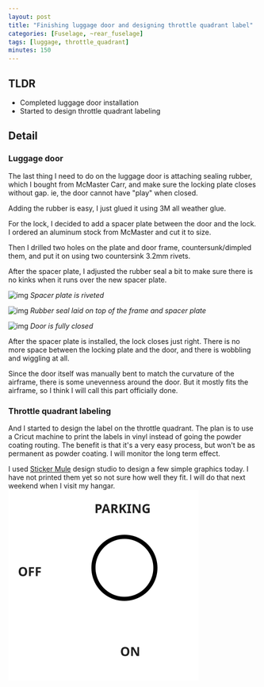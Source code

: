 ```yaml
---
layout: post
title: "Finishing luggage door and designing throttle quadrant label"
categories: [Fuselage, ~rear_fuselage]
tags: [luggage, throttle_quadrant]
minutes: 150
---
```


## TLDR

- Completed luggage door installation
- Started to design throttle quadrant labeling

## Detail

### Luggage door

The last thing I need to do on the luggage door is attaching sealing rubber, which I bought from McMaster Carr, and make sure the locking plate closes without gap. ie, the door cannot have "play" when closed.

Adding the rubber is easy, I just glued it using 3M all weather glue.

For the lock, I decided to add a spacer plate between the door and the lock. I ordered an aluminum stock from McMaster and cut it to size.

Then I drilled two holes on the plate and door frame, countersunk/dimpled them, and put it on using two countersink 3.2mm rivets.

After the spacer plate, I adjusted the rubber seal a bit to make sure there is no kinks when it runs over the new spacer plate.

![img](https://lh3.googleusercontent.com/pw/AP1GczNMTGFwz_EY9yTkybSsN6st0Sc7iGgJD1r2PqgGsRUc5EGO6RkWDNC8kHxKhrdX1LPahnwWf5lDkRdmq7KUA-TlFSe9ykzNoTL0T9RbcEJ0xblc4_LyyI8WQQ0tK3kJfZ6__k2ewyyk1Xb9deeCDci78g=w3836-h2888-s-no-gm?authuser=0)
_Spacer plate is riveted_

![img](https://lh3.googleusercontent.com/pw/AP1GczNCCWFSguErEFt6MhCTLFzXdES3J547Nwi9HMsPkNDH40-2N6QJl5q00-9s9NvHuNsItuWk4Ab6EVGIk054OHa6y23r0N-rjEy11FGXVLCXekfpxnr62XOxVAXiRoRfxfZG2aIcaA6sMuCB46Ma7UoUnA=w2174-h2888-s-no-gm?authuser=0)
_Rubber seal laid on top of the frame and spacer plate_

![img](https://lh3.googleusercontent.com/pw/AP1GczP5TPcPDV1oTccsExjK5iwZRaZPwOe0czyHuoVwZBHS-LTqyTx2TxQz5Sd_9-7ziS2qx8Igkfv3LyQgV4pa9g0yziwTyWFp9XnF4beYU5TzVCPhv9rvM3RKZ2sigRNJdvxvIGnq95sxh5icxTQ2STF-Dg=w2174-h2888-s-no-gm?authuser=0)
_Door is fully closed_

After the spacer plate is installed, the lock closes just right. There is no more space between the locking plate and the door, and there is wobbling and wiggling at all.

Since the door itself was manually bent to match the curvature of the airframe, there is some unevenness around the door. But it mostly fits the airframe, so I think I will call this part officially done.

### Throttle quadrant labeling

And I started to design the label on the throttle quadrant. The plan is to use a Cricut machine to print the labels in vinyl instead of going the powder coating routing. The benefit is that it's a very easy process, but won't be as permanent as powder coating. I will monitor the long term effect.

I used [Sticker Mule](https://www.stickermule.com/studio/) design studio to design a few simple graphics today. I have not printed them yet so not sure how well they fit. I will do that next weekend when I visit my hangar.
![create](/assets/img/20250219/design_parking.svg)
